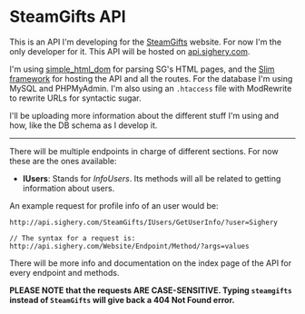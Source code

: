 # SteamGifts API

This is an API I'm developing for the [SteamGifts](https://www.steamgifts.com/) website. For now I'm the only developer for it. This API will be hosted on [api.sighery.com](http://api.sighery.com).

I'm using [simple_html_dom](http://simplehtmldom.sourceforge.net/) for parsing SG's HTML pages, and the [Slim framework](https://www.slimframework.com/) for hosting the API and all the routes. For the database I'm using MySQL and PHPMyAdmin. I'm also using an `.htaccess` file with ModRewrite to rewrite URLs for syntactic sugar.

I'll be uploading more information about the different stuff I'm using and how, like the DB schema as I develop it.

---

There will be multiple endpoints in charge of different sections. For now these are the ones available:

* **IUsers**: Stands for *InfoUsers*. Its methods will all be related to getting information about users.

An example request for profile info of an user would be:
```
http://api.sighery.com/SteamGifts/IUsers/GetUserInfo/?user=Sighery

// The syntax for a request is:
http://api.sighery.com/Website/Endpoint/Method/?args=values
```

There will be more info and documentation on the index page of the API for every endpoint and methods.

**PLEASE NOTE that the requests ARE CASE-SENSITIVE. Typing `steamgifts` instead of `SteamGifts` will give back a 404 Not Found error.**
